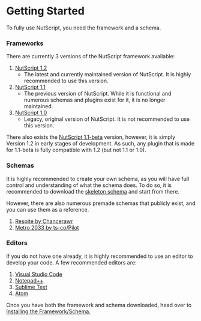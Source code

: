 # Getting Started

To fully use NutScript, you need the framework and a schema.

### Frameworks

There are currently 3 versions of the NutScript framework available:

1. [NutScript 1.2](https://github.com/NutScript/NutScript)
    - The latest and currently maintained version of NutScript. It is highly recommended to use this version.
2. [NutScript 1.1](https://github.com/rebel1324/NutScript)
    - The previous version of NutScript. While it is functional and numerous schemas and plugins exist for it, it is no longer maintained.
3. [NutScript 1.0](https://github.com/Chessnut/NutScript/tree/1.0)
    - Legacy, original version of NutScript. It is not recommended to use this version.

There also exists the [NutScript 1.1-beta](https://github.com/rebel1324/NutScript/tree/1.1-beta) version, however, it is simply Version 1.2 in early stages of development. As such, any plugin that is made for 1.1-beta is fully compatible with 1.2 (but not 1.1 or 1.0).

### Schemas

It is highly recommended to create your own schema, as you will have full control and understanding of what the schema does. To do so, it is recommended to download the [skeleton schema](https://github.com/NutScript/skeleton-schema) and start from there.

However, there are also numerous premade schemas that publicly exist, and you can use them as a reference.

1. [Respite by Chancerawr](https://github.com/Chancerawr/respite)
2. [Metro 2033 by ts-co/Pilot](https://github.com/ts-co/Metro-2033)

### Editors

If you do not have one already, it is highly recommended to use an editor to develop your code. A few recommended editors are:

1. [Visual Studio Code](https://code.visualstudio.com/)
2. [Notepad++](https://notepad-plus-plus.org/)
3. [Sublime Text](https://www.sublimetext.com/)
4. [Atom](https://atom.io/)

Once you have both the framework and schema downloaded, head over to [Installing the Framework/Schema.](./installing_framework.md)
